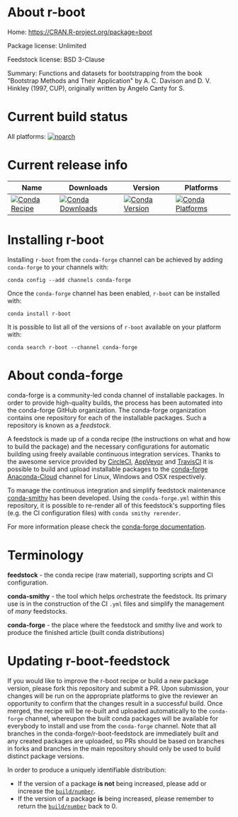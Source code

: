 About r-boot
============

Home: https://CRAN.R-project.org/package=boot

Package license: Unlimited

Feedstock license: BSD 3-Clause

Summary: Functions and datasets for bootstrapping from the book "Bootstrap Methods and Their Application" by A. C. Davison and  D. V. Hinkley (1997, CUP), originally written by Angelo Canty for S.



Current build status
====================

All platforms:
[![noarch](https://img.shields.io/circleci/project/github/conda-forge/r-boot-feedstock/master.svg?label=noarch)](https://circleci.com/gh/conda-forge/r-boot-feedstock)

Current release info
====================

| Name | Downloads | Version | Platforms |
| --- | --- | --- | --- |
| [![Conda Recipe](https://img.shields.io/badge/recipe-r--boot-green.svg)](https://anaconda.org/conda-forge/r-boot) | [![Conda Downloads](https://img.shields.io/conda/dn/conda-forge/r-boot.svg)](https://anaconda.org/conda-forge/r-boot) | [![Conda Version](https://img.shields.io/conda/vn/conda-forge/r-boot.svg)](https://anaconda.org/conda-forge/r-boot) | [![Conda Platforms](https://img.shields.io/conda/pn/conda-forge/r-boot.svg)](https://anaconda.org/conda-forge/r-boot) |

Installing r-boot
=================

Installing `r-boot` from the `conda-forge` channel can be achieved by adding `conda-forge` to your channels with:

```
conda config --add channels conda-forge
```

Once the `conda-forge` channel has been enabled, `r-boot` can be installed with:

```
conda install r-boot
```

It is possible to list all of the versions of `r-boot` available on your platform with:

```
conda search r-boot --channel conda-forge
```


About conda-forge
=================

conda-forge is a community-led conda channel of installable packages.
In order to provide high-quality builds, the process has been automated into the
conda-forge GitHub organization. The conda-forge organization contains one repository
for each of the installable packages. Such a repository is known as a *feedstock*.

A feedstock is made up of a conda recipe (the instructions on what and how to build
the package) and the necessary configurations for automatic building using freely
available continuous integration services. Thanks to the awesome service provided by
[CircleCI](https://circleci.com/), [AppVeyor](https://www.appveyor.com/)
and [TravisCI](https://travis-ci.org/) it is possible to build and upload installable
packages to the [conda-forge](https://anaconda.org/conda-forge)
[Anaconda-Cloud](https://anaconda.org/) channel for Linux, Windows and OSX respectively.

To manage the continuous integration and simplify feedstock maintenance
[conda-smithy](https://github.com/conda-forge/conda-smithy) has been developed.
Using the ``conda-forge.yml`` within this repository, it is possible to re-render all of
this feedstock's supporting files (e.g. the CI configuration files) with ``conda smithy rerender``.

For more information please check the [conda-forge documentation](https://conda-forge.org/docs/).

Terminology
===========

**feedstock** - the conda recipe (raw material), supporting scripts and CI configuration.

**conda-smithy** - the tool which helps orchestrate the feedstock.
                   Its primary use is in the construction of the CI ``.yml`` files
                   and simplify the management of *many* feedstocks.

**conda-forge** - the place where the feedstock and smithy live and work to
                  produce the finished article (built conda distributions)


Updating r-boot-feedstock
=========================

If you would like to improve the r-boot recipe or build a new
package version, please fork this repository and submit a PR. Upon submission,
your changes will be run on the appropriate platforms to give the reviewer an
opportunity to confirm that the changes result in a successful build. Once
merged, the recipe will be re-built and uploaded automatically to the
`conda-forge` channel, whereupon the built conda packages will be available for
everybody to install and use from the `conda-forge` channel.
Note that all branches in the conda-forge/r-boot-feedstock are
immediately built and any created packages are uploaded, so PRs should be based
on branches in forks and branches in the main repository should only be used to
build distinct package versions.

In order to produce a uniquely identifiable distribution:
 * If the version of a package **is not** being increased, please add or increase
   the [``build/number``](https://conda.io/docs/user-guide/tasks/build-packages/define-metadata.html#build-number-and-string).
 * If the version of a package **is** being increased, please remember to return
   the [``build/number``](https://conda.io/docs/user-guide/tasks/build-packages/define-metadata.html#build-number-and-string)
   back to 0.
